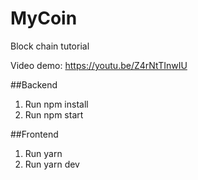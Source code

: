# MyCoin
Block chain tutorial

Video demo: https://youtu.be/Z4rNtTInwIU

##Backend
1. Run npm install
2. Run npm start

##Frontend
1. Run yarn
2. Run yarn dev
